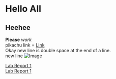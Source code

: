 # Hello All
## Heehee
**Please** *work*  
pikachu link = [Link](https://cdn11.bigcommerce.com/s-gyhhtwx4/images/stencil/1280x1280/products/3496/9708/079346048182_Puzzle_800__12634.1625757776.jpg?c=2)  
Okay new line is double space at the end of a line.  
new line 
![Image](https://cdn11.bigcommerce.com/s-gyhhtwx4/images/stencil/1280x1280/products/3496/9708/079346048182_Puzzle_800__12634.1625757776.jpg?c=2)

[Lab Report 1](lab-report-1-week-2.html)  
[Lab Report 1](https://ngngo0.github.io/cse15l-lab-reports/lab-report-1-week-2.html)

